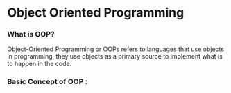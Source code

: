 # Object Oriented Programming

### What is OOP?
Object-Oriented Programming or OOPs refers to languages that use objects in programming, they use objects as a primary source to implement what is to happen in the code.

### Basic Concept of OOP :
